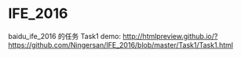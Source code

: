 # IFE_2016
baidu_ife_2016 的任务
Task1 demo: http://htmlpreview.github.io/?https://github.com/Ningersan/IFE_2016/blob/master/Task1/Task1.html
